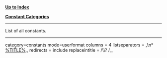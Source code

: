 [**Up to Index**](Index "wikilink")

[**Constant Categories**](constantcategories "wikilink")

------------------------------------------------------------------------

List of all constants.

------------------------------------------------------------------------

<DPL> category=constants mode=userformat columns = 4 listseparators =
,\\n\* [%TITLE%](%PAGE% "wikilink"),, redirects = include replaceintitle
= /\\\\? /,\_ </DPL>
